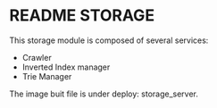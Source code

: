# README STORAGE

This storage module is composed of several services:

+ Crawler
+ Inverted Index manager
+ Trie Manager

The image buit file is under deploy: storage_server.
